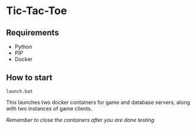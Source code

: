 # Tic-Tac-Toe

## Requirements
- Python
- PIP
- Docker

## How to start

```
launch.bat
```
This launches two docker containers for game and database servers, along with two instances of game clients.

*Remember to close the containers after you are done testing*
